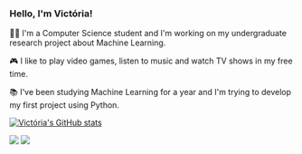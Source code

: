 ### Hello, I'm Victória! 

👩‍💻 I'm a Computer Science student and I'm working on my undergraduate research project about Machine Learning.

🎮 I like to play video games, listen to music and watch TV shows in my free time.

📚 I've been studying Machine Learning for a year and I'm trying to develop my first project using Python. 

[![Victória's GitHub stats](https://github-readme-stats.vercel.app/api?username=victoriamartins&theme=bear&show_icons=false)](https://github.com/victoriamartins/github-readme-stats)

[<img src="https://img.shields.io/badge/linkedin-%230077B5.svg?&style=for-the-badge&logo=linkedin&logoColor=white" />](https://www.linkedin.com/in/victoria-martins-9336a3198/)
[<img src = "https://img.shields.io/badge/instagram-%23E4405F.svg?&style=for-the-badge&logo=instagram&logoColor=white">](https://www.instagram.com/victoria_martinss/)
